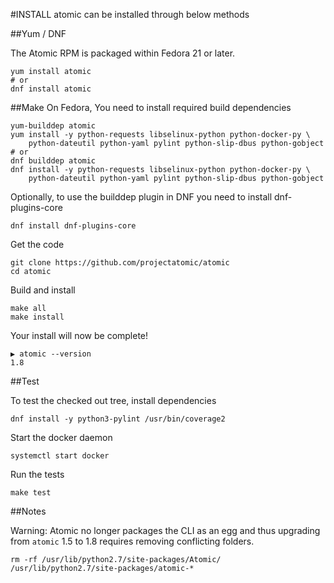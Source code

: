 #INSTALL
atomic can be installed through below methods

##Yum / DNF

The Atomic RPM is packaged within Fedora 21 or later. 

```
yum install atomic
# or
dnf install atomic
```

##Make
On Fedora, You need to install required build dependencies
```
yum-builddep atomic
yum install -y python-requests libselinux-python python-docker-py \
    python-dateutil python-yaml pylint python-slip-dbus python-gobject
# or
dnf builddep atomic
dnf install -y python-requests libselinux-python python-docker-py \
    python-dateutil python-yaml pylint python-slip-dbus python-gobject
```

Optionally, to use the builddep plugin in DNF you need to install dnf-plugins-core
```
dnf install dnf-plugins-core
```

Get the code
```
git clone https://github.com/projectatomic/atomic
cd atomic
```

Build and install
```
make all
make install
```

Your install will now be complete!

```
▶ atomic --version
1.8
```

##Test

To test the checked out tree, install dependencies
```
dnf install -y python3-pylint /usr/bin/coverage2
```

Start the docker daemon
```
systemctl start docker
```

Run the tests
```
make test
```

##Notes

Warning: Atomic no longer packages the CLI as an egg and thus upgrading from `atomic` 1.5 to 1.8 requires removing conflicting folders.

```
rm -rf /usr/lib/python2.7/site-packages/Atomic/ /usr/lib/python2.7/site-packages/atomic-*
```
